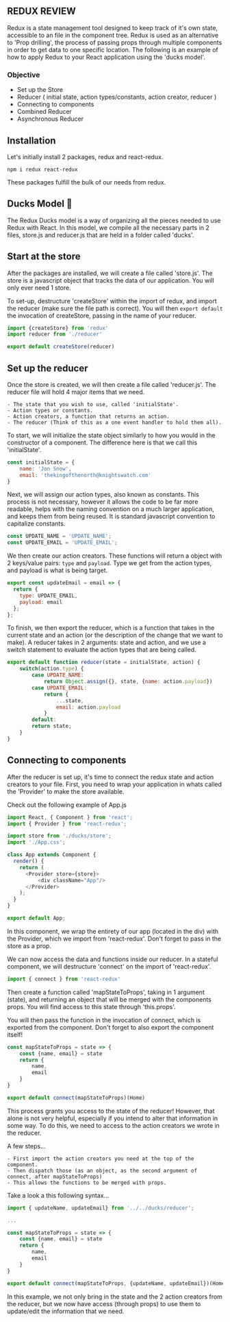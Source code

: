 ## REDUX REVIEW
Redux is a state management tool designed to keep track of it's own state, accessible to an file in the component tree. Redux is used as an alternative to 'Prop drilling', the process of passing props through multiple components in order to get data to one specific location. The following is an example of how to apply Redux to your React application using the 'ducks model'.

### Objective
- Set up the Store
- Reducer ( initial state, action types/constants, action creator, reducer )
- Connecting to components
- Combined Reducer
- Asynchronous Reducer

## Installation

Let's initially install 2 packages, redux and react-redux.

 ```npm i redux react-redux```

These packages fulfill the bulk of our needs from redux.

## Ducks Model 🦆

The Redux Ducks model is a way of organizing all the pieces needed to use Redux with React. In this model, we compile all the necessary parts in 2 files, store.js and reducer.js that are held in a folder called 'ducks'.

## Start at the store

After the packages are installed, we will create a file called 'store.js'. The store is a javascript object that tracks the data of our application. You will only ever need 1 store.

To set-up, destructure 'createStore' within the import of redux, and import the reducer (make sure the file path is correct). You will then `export default` the invocation of createStore, passing in the name of your reducer.

```js
import {createStore} from 'redux'
import reducer from './reducer'

export default createStore(reducer)
```

## Set up the reducer

Once the store is created, we will then create a file called 'reducer.js'. The reducer file will hold 4 major items that we need. 

    - The state that you wish to use, called 'initialState'.
    - Action types or constants. 
    - Action creators, a function that returns an action.
    - The reducer (Think of this as a one event handler to hold them all).

To start, we will initialize the state object similarly to how you would in the constructor of a component. The difference here is that we call this 'initialState'.

```js
const initialState = {
    name: 'Jon Snow',
    email: 'thekingofthenorth@knightswatch.com'
}
```

Next, we will assign our action types, also known as constants. This process is not necessary, however it allows the code to be far more readable, helps with the naming convention on a much larger application, and keeps them from being reused. It is standard javascript convention to capitalize constants.

```js
const UPDATE_NAME = 'UPDATE_NAME';
const UPDATE_EMAIL = 'UPDATE_EMAIL';
```

We then create our action creators. These functions will return a object with 2 keys/value pairs: `type` and `payload`. Type we get from the action types, and payload is what is being target.

```js
export const updateEmail = email => {
  return {
    type: UPDATE_EMAIL,
    payload: email
  };
};
```

To finish, we then export the reducer, which is a function that takes in the current state and an action (or the description of the change that we want to make). A reducer takes in 2 arguments: state and action, and we use a switch statement to evaluate the action types that are being called.

```js
export default function reducer(state = initialState, action) {
    switch(action.type) {
        case UPDATE_NAME:
            return Object.assign({}, state, {name: action.payload})
        case UPDATE_EMAIL:
            return {
                ...state,
                email: action.payload
            }
        default:
        return state;
    }
}
```

## Connecting to components

After the reducer is set up, it's time to connect the redux state and action creators to your file. First, you need to wrap your application in whats called the 'Provider' to make the store available. 

Check out the following example of App.js

```js
import React, { Component } from 'react';
import { Provider } from 'react-redux';

import store from './ducks/store';
import './App.css';

class App extends Component {
  render() {
    return (
      <Provider store={store}>
          <div className="App"/>
      </Provider>
    );
  }
}

export default App;

```

In this component, we wrap the entirety of our app (located in the div) with the Provider, which we import from 'react-redux'. Don't forget to pass in the store as a prop.


We can now access the data and functions inside our reducer. In a stateful component, we will destructure 'connect' on the import of 'react-redux'.

```js
import { connect } from 'react-redux'
```

Then create a function called 'mapStateToProps', taking in 1 argument (state), and returning an object that will be merged with the components props. You will find access to this state through 'this.props'.

You will then pass the function in the invocation of connect, which is exported from the component. Don't forget to also export the component itself!

```js
const mapStateToProps = state => {
    const {name, email} = state
    return {
        name,
        email
    }
}

export default connect(mapStateToProps)(Home)
```

This process grants you access to the state of the reducer! However, that alone is not very helpful, especially if you intend to alter that information in some way. To do this, we need to access to the action creators we wrote in the reducer. 

A few steps...

    - First import the action creators you need at the top of the component.
    - Then dispatch those (as an object, as the second argument of connect, after mapStateToProps)
    - This allows the functions to be merged with props.

Take a look a this following syntax...

```js
import { updateName, updateEmail} from '../../ducks/reducer';

...

const mapStateToProps = state => {
    const {name, email} = state
    return {
        name,
        email
    }
}

export default connect(mapStateToProps, {updateName, updateEmail})(Home)
```

In this example, we not only bring in the state and the 2 action creators from the reducer, but we now have access (through props) to use them to update/edit the information that we need.